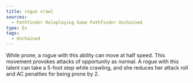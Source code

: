 ```yaml
---
title: rogue crawl
sources:
  - Pathfinder Roleplaying Game Pathfinder Unchained
type: Ex
tags:
  - Unchained
---
```


While prone, a rogue with this ability can move at half speed. This movement provokes attacks of opportunity as normal. A rogue with this talent can take a 5-foot step while crawling, and she reduces her attack roll and AC penalties for being prone by 2.
